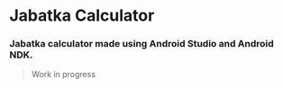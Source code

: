 # Jabatka Calculator

### Jabatka calculator made using Android Studio and Android NDK.

> Work in progress
